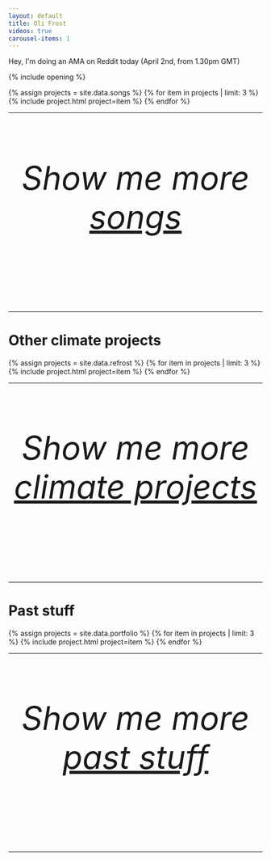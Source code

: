 ```yaml
---
layout: default
title: Oli Frost
videos: true
carousel-items: 1
---
```


<style>

  h6 {
    text-align: center;
    font-size: 4rem;

  }

  h6 a {
    white-space: nowrap;
  }



</style>

Hey, I'm doing an AMA on Reddit today (April 2nd, from 1.30pm GMT)

{% include opening %}

<div class="posts" markdown="0">
  {% assign projects = site.data.songs %}
  {% for item in projects | limit: 3 %}
        {% include project.html project=item %}
  {% endfor %}
</div>

---

###### Show me more [songs](/songs/)

---

# Other climate projects

<div class="posts" markdown="0">
  {% assign projects = site.data.refrost %}
  {% for item in projects | limit: 3 %}
        {% include project.html project=item %}
  {% endfor %}
</div>

---

###### Show me more [climate projects](/refrost/)


---

# Past stuff

<div class="posts" markdown="0">
  {% assign projects = site.data.portfolio %}
  {% for item in projects | limit: 3 %}
        {% include project.html project=item %}
  {% endfor %}
</div>


---

###### Show me more [past stuff](/archive/)

---